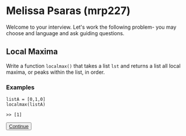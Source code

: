 
# Melissa Psaras (mrp227)
Welcome to your interview. Let's work the following problem- you may choose and language and ask guiding questions.

## Local Maxima
Write a function `localmax()` that takes a list `lst` and returns a list all local maxima, or peaks within the list, in order.

### Examples
	
```
listA = [0,1,0]
localmax(listA)

>> [1]
```


<button class= "intervew-button">
  <a href="./q2" >Continue</a>
</button>